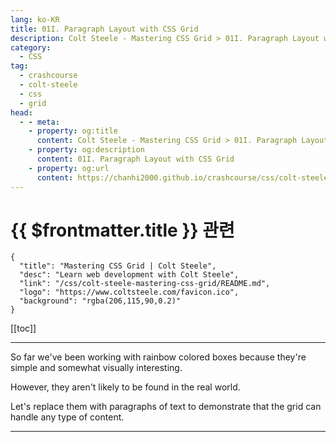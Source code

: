 ```yaml
---
lang: ko-KR
title: 01I. Paragraph Layout with CSS Grid
description: Colt Steele - Mastering CSS Grid > 01I. Paragraph Layout with CSS Grid
category:
  - CSS
tag: 
  - crashcourse
  - colt-steele
  - css
  - grid
head:
  - - meta:
    - property: og:title
      content: Colt Steele - Mastering CSS Grid > 01I. Paragraph Layout with CSS Grid
    - property: og:description
      content: 01I. Paragraph Layout with CSS Grid
    - property: og:url
      content: https://chanhi2000.github.io/crashcourse/css/colt-steele-mastering-css-grid/01I.html
---
```


# {{ $frontmatter.title }} 관련

```component VPCard
{
  "title": "Mastering CSS Grid | Colt Steele",
  "desc": "Learn web development with Colt Steele",
  "link": "/css/colt-steele-mastering-css-grid/README.md",
  "logo": "https://www.coltsteele.com/favicon.ico",
  "background": "rgba(206,115,90,0.2)"
}
```

[[toc]]

---

<SiteInfo
  name="Paragraph Layout with CSS Grid | Colt Steele"
  desc="Colorful boxes help demonstrate CSS Grid concepts, but using paragraph text provides a more realistic example."
  url="https://www.coltsteele.com/tutorials/mastering-css-grid/css-grid-basics/paragraph-layout-with-css-grid"
  logo="https://www.coltsteele.com/favicon.ico" 
  preview="https://www.coltsteele.com/api/og?title=Paragraph+Layout+with+CSS+Grid"/>

<VidStack src="https://stream.mux.com/E02E0102cPp801GmD026y5008gbNuxLqNKyFsjPOtCw9jGq0100.m3u8?redundant_streams=true" />

So far we've been working with rainbow colored boxes because they're simple and somewhat visually interesting.

However, they aren't likely to be found in the real world.

Let's replace them with paragraphs of text to demonstrate that the grid can handle any type of content.

<!-- TODO: 작성 -->

---
